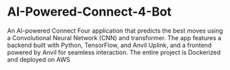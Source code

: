 # AI-Powered-Connect-4-Bot
An AI-powered Connect Four application that predicts the best moves using a Convolutional Neural Network (CNN) and transformer. The app features a backend built with Python, TensorFlow, and Anvil Uplink, and a frontend powered by Anvil for seamless interaction. The entire project is Dockerized and deployed on AWS

